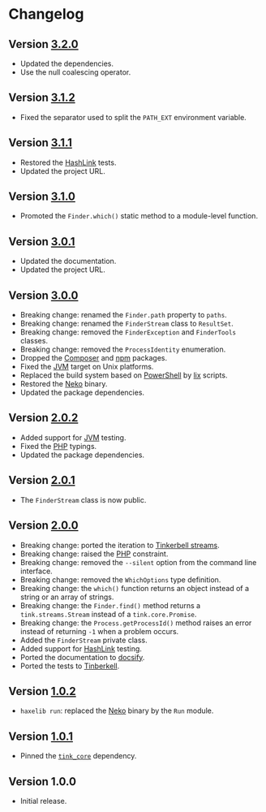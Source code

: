 # Changelog

## Version [3.2.0](https://github.com/cedx/which.hx/compare/v3.1.2...v3.2.0)
- Updated the dependencies.
- Use the null coalescing operator.

## Version [3.1.2](https://github.com/cedx/which.hx/compare/v3.1.1...v3.1.2)
- Fixed the separator used to split the `PATH_EXT` environment variable.

## Version [3.1.1](https://github.com/cedx/which.hx/compare/v3.1.0...v3.1.1)
- Restored the [HashLink](https://hashlink.haxe.org) tests.
- Updated the project URL.

## Version [3.1.0](https://github.com/cedx/which.hx/compare/v3.0.1...v3.1.0)
- Promoted the `Finder.which()` static method to a module-level function.

## Version [3.0.1](https://github.com/cedx/which.hx/compare/v3.0.1...v3.0.0)
- Updated the documentation.
- Updated the project URL.

## Version [3.0.0](https://github.com/cedx/which.hx/compare/v2.0.2...v3.0.0)
- Breaking change: renamed the `Finder.path` property to `paths`.
- Breaking change: renamed the `FinderStream` class to `ResultSet`.
- Breaking change: removed the `FinderException` and `FinderTools` classes.
- Breaking change: removed the `ProcessIdentity` enumeration.
- Dropped the [Composer](https://getcomposer.org) and [npm](https://www.npmjs.com) packages.
- Fixed the [JVM](https://www.java.com) target on Unix platforms.
- Replaced the build system based on [PowerShell](https://docs.microsoft.com/en-us/powershell) by [lix](https://github.com/lix-pm/lix.client) scripts.
- Restored the [Neko](https://nekovm.org) binary.
- Updated the package dependencies.

## Version [2.0.2](https://github.com/cedx/which.hx/compare/v2.0.1...v2.0.2)
- Added support for [JVM](https://www.java.com) testing.
- Fixed the [PHP](https://www.php.net) typings.
- Updated the package dependencies.

## Version [2.0.1](https://github.com/cedx/which.hx/compare/v2.0.0...v2.0.1)
- The `FinderStream` class is now public.

## Version [2.0.0](https://github.com/cedx/which.hx/compare/v1.0.2...v2.0.0)
- Breaking change: ported the iteration to [Tinkerbell streams](https://github.com/haxetink/tink_streams).
- Breaking change: raised the [PHP](https://www.php.net) constraint.
- Breaking change: removed the `--silent` option from the command line interface.
- Breaking change: removed the `WhichOptions` type definition.
- Breaking change: the `which()` function returns an object instead of a string or an array of strings. 
- Breaking change: the `Finder.find()` method returns a `tink.streams.Stream` instead of a `tink.core.Promise`.
- Breaking change: the `Process.getProcessId()` method raises an error instead of returning `-1` when a problem occurs.
- Added the `FinderStream` private class.
- Added support for [HashLink](https://hashlink.haxe.org) testing.
- Ported the documentation to [docsify](https://docsify.js.org).
- Ported the tests to [Tinberkell](https://haxetink.github.io/tink_unittest).

## Version [1.0.2](https://github.com/cedx/which.hx/compare/v1.0.1...v1.0.2)
- `haxelib run`: replaced the [Neko](https://nekovm.org) binary by the `Run` module.

## Version [1.0.1](https://github.com/cedx/which.hx/compare/v1.0.0...v1.0.1)
- Pinned the [`tink_core`](https://lib.haxe.org/p/tink_core) dependency.

## Version 1.0.0
- Initial release.
